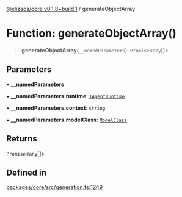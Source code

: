 [@elizaos/core v0.1.8+build.1](../index.md) / generateObjectArray

# Function: generateObjectArray()

> **generateObjectArray**(`__namedParameters`): `Promise`\<`any`[]\>

## Parameters

• **\_\_namedParameters**

• **\_\_namedParameters.runtime**: [`IAgentRuntime`](../interfaces/IAgentRuntime.md)

• **\_\_namedParameters.context**: `string`

• **\_\_namedParameters.modelClass**: [`ModelClass`](../enumerations/ModelClass.md)

## Returns

`Promise`\<`any`[]\>

## Defined in

[packages/core/src/generation.ts:1249](https://github.com/gaiaaiagent/GAIA/blob/main/packages/core/src/generation.ts#L1249)
